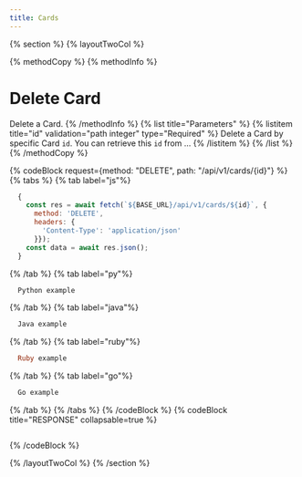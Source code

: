 ```yaml
---
title: Cards
---
```

{% section %}
{% layoutTwoCol %}

{% methodCopy %}
{% methodInfo %}
  # Delete Card
  Delete a Card.
{% /methodInfo %}
{% list title="Parameters" %}
  {% listitem title="id" validation="path integer" type="Required" %}
  Delete a Card by specific Card `id`. You can retrieve this `id` from ...
  {% /listitem %}
{% /list %}
{% /methodCopy %}

{% codeBlock request={method: "DELETE", path: "/api/v1/cards/{id}"} %}
{% tabs %}
  {% tab label="js"%}
  ```js
    {
      const res = await fetch(`${BASE_URL}/api/v1/cards/${id}`, {
        method: 'DELETE',
        headers: {
          'Content-Type': 'application/json'
        }});
      const data = await res.json();
    }
  ```
  {% /tab %}
  {% tab label="py"%}
  ```py
    Python example
  ```
  {% /tab %}
  {% tab label="java"%}
  ```java
    Java example
  ```
  {% /tab %}
  {% tab label="ruby"%}
  ```ruby
    Ruby example
  ```
  {% /tab %}
  {% tab label="go"%}
  ```go
    Go example
  ```
  {% /tab %}
{% /tabs %}
{% /codeBlock %}
{% codeBlock title="RESPONSE" collapsable=true %}
  ```json
  ```
{% /codeBlock %}

{% /layoutTwoCol %}
{% /section %}